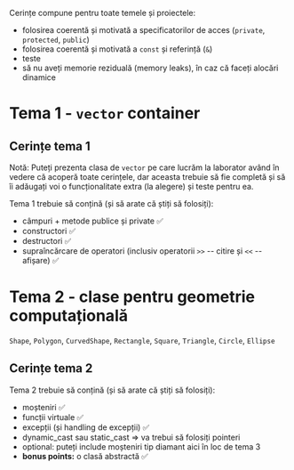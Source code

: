 
Cerințe compune pentru toate temele și proiectele:

- folosirea coerentă și motivată a specificatorilor de acces (`private`, `protected`, `public`)
- folosirea coerentă și motivată a `const` și referință (`&`)
- teste
- să nu aveți memorie reziduală (memory leaks), în caz că faceți alocări dinamice


# Tema 1 - `vector` container

## Cerințe tema 1

Notă: Puteți prezenta clasa de `vector` pe care lucrăm la laborator având în vedere că acoperă toate cerințele, dar aceasta trebuie să fie completă și să îi adăugați voi o funcționalitate extra (la alegere) și teste pentru ea.

Tema 1 trebuie să conțină (și să arate că știți să folosiți):

- câmpuri + metode publice și private ✅
- constructori ✅
- destructori ✅
- supraîncărcare de operatori (inclusiv operatorii `>>` -- citire și `<<` -- afișare) ✅

# Tema 2 - clase pentru geometrie computațională

`Shape`, `Polygon`, `CurvedShape`, `Rectangle`, `Square`, `Triangle`, `Circle`, `Ellipse`

## Cerințe tema 2

Tema 2 trebuie să conțină (și să arate că știți să folosiți):

- moșteniri ✅
- funcții virtuale ✅
- excepții (și handling de excepții) ✅
- dynamic_cast sau static_cast => va trebui să folosiți pointeri
- optional: puteți include moșteniri tip diamant aici în loc de tema 3
- **bonus points:** o clasă abstractă ✅
